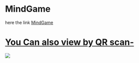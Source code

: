 # MindGame 
<p>here the link <a href="https://mindgame-ad.netlify.app/">MindGame</p>
<h1>You Can also view by QR scan-</h1>
<img src="https://i.ibb.co/WgXk7V3/Mind-Game-by-apurba.png" width:500px>
